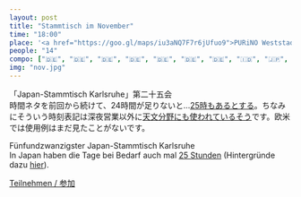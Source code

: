 ```yaml
---
layout: post
title: "Stammtisch im November"
time: "18:00"
place: '<a href="https://goo.gl/maps/iu3aNQ7F7r6jUfuo9">PURiNO Weststadt</a>'
people: "14"
compo: ["🇩🇪", "🇩🇪", "🇩🇪", "🇩🇪", "🇩🇪", "🇩🇪", "🇩🇪", "🇮🇩", "🇯🇵", "🇯🇵", "🇯🇵", "🇯🇵", "🇯🇵", "🇯🇵"]
img: "nov.jpg"
---
```



「Japan-Stammtisch Karlsruhe」第二十五会  
時間ネタを前回から続けて、24時間が足りないと..​.[25時もあるとする](/assets/img/25ji.jpg)。ちなみにそういう時刻表記は深夜営業以外に[天文分野にも使われているそう](https://ja.wikipedia.org/wiki/30%E6%99%82%E9%96%93%E5%88%B6)です。欧米では使用例はまだ見たことがないです。

Fünfundzwanzigster Japan-Stammtisch Karlsruhe  
In Japan haben die Tage bei Bedarf auch mal [25 Stunden](/assets/img/25ji.jpg) (Hintergründe dazu [hier](https://ja.wikipedia.org/wiki/30%E6%99%82%E9%96%93%E5%88%B6)).


[Teilnehmen / 参加](https://nuudel.digitalcourage.de/94LkbesHTAQl8QCj)
